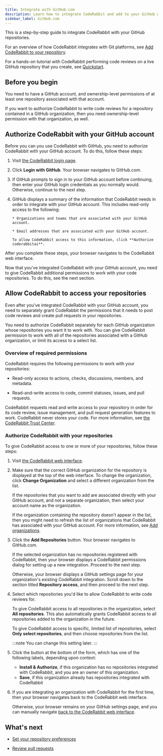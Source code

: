 ```yaml
---
title: Integrate with GitHub.com
description: Learn how to integrate CodeRabbit and add to your GitHub workflow.
sidebar_label: GitHub.com
---
```


This is a step-by-step guide to integrate CodeRabbit with your GitHub repositories.

For an overview of how CodeRabbit integrates with Git platforms, see
[Add CodeRabbit to your repository](/platforms).

For a hands-on tutorial with CodeRabbit performing code reviews on a live
GitHub repository that you create, see [Quickstart](/getting-started/quickstart).

## Before you begin

You need to have a GitHub account, and ownership-level permissions of at least one repository associated with that account.

If you want to authorize CodeRabbit to write code reviews for a repository contained in a GitHub organization, then you need ownership-level permission with that organization, as well.

## Authorize CodeRabbit with your GitHub account

Before you can you use CodeRabbit with GitHub, you need to
authorize CodeRabbit with your GitHub account. To do this, follow these steps:

1.  Visit [the CodeRabbit login page](https://app.coderabbit.ai/login).

1.  Click **Login with GitHub**. Your browser navigates to GitHub.com.

1.  If GitHub prompts to sign in to your GitHub account before continuing, then enter your GitHub login credentials as you normally would. Otherwise, continue to the next step.

1.  GitHub displays a summary of the information that CodeRabbit needs in order to integrate with your
    GitHub account. This includes read-only access to the following:

        * Organizations and teams that are associated with your GitHub account.

        * Email addresses that are associated with your GitHub account.

        To allow CodeRabbit access to this information, click **Authorize coderabbitai**.

After you complete these steps, your browser navigates to the CodeRabbit web interface.

Now that you've integrated CodeRabbit with your GitHub account, you need to give CodeRabbit additional permissions to work with your code repositories. To do this, see the next section.

## Allow CodeRabbit to access your repositories

Even after you've integrated CodeRabbit with your GitHub account, you need to
separately grant CodeRabbit the permissions that it needs to post code reviews and
create pull requests in your repositories.

You need to authorize CodeRabbit separately for each GitHub organization whose repositories you want it to work with. You can give CodeRabbit permission to
work with all of the repositories associated with a GitHub organization, or limit its access to a select list.

### Overview of required permissions

CodeRabbit requires the following permissions to work with your repositories:

- Read-only access to actions, checks, discussions, members, and metadata.

- Read-and-write access to code, commit statuses, issues, and pull requests.

CodeRabbit requests read and write access to your repository in order for its code review, issue management, and pull request generation features to work. CodeRabbit never stores your code. For more information, see [the CodeRabbit Trust Center](https://trust.coderabbit.ai).

### Authorize CodeRabbit with your repositories

To give CodeRabbit access to one or more of your repositories, follow these steps:

1. Visit [the CodeRabbit web interface](https://app.coderabbit.ai/settings/repositories).

1. Make sure that the correct GitHub organization for the repository is displayed
   at the top of the web interface. To change the organization, click **Change
   Organization** and select a different organization from the list.

   If the repositories that you want to add are associated directly with your GitHub account, and not a separate organization, then select your account name as the organization.

   If the organization containing the repository doesn't appear in the list, then you might
   need to refresh the list of organizations that CodeRabbit has associated with your
   GitHub account. For more information, see [Add organizations](/getting-started/adding-organizations).

1. Click the **Add Repositories** button. Your browser navigates to GitHub.com.

   If the selected organization has no repositories registered with CodeRabbit, then your browser displays a CodeRabbit permissions dialog for setting up a new integration. Proceed to the next step.

   Otherwise, your browser displays a GitHub settings page for your organization's existing CodeRabbit integration. Scroll down to the section titled **Repository access**, and then proceed to the next step.

1. Select which repositories you'd like to allow CodeRabbit to write code reviews for.

   To give CodeRabbit access to all repositories in the organization, select **All repositories**. This also automatically grants CodeRabbit access to all repositories added to the organization in the future.

   To give CodeRabbit access to specific, limited list of repositories, select **Only select repositories**, and then choose repositories from the list.

   :::note
   You can change this setting later.
   :::

1. Click the button at the bottom of the form, which has one of the following labels, depending upon context:

   - **Install & Authorize**, if this organization has no repositories integrated with CodeRabbit, and you are an owner of this organization.
   - **Save**, if this organization already has repositories integrated with CodeRabbit

1. If you are integrating an organization with CodeRabbit for the first time, then your browser navigates back to the CodeRabbit web interface.

   Otherwise, your browser remains on your GitHub settings page, and you can manually navigate [back to the CodeRabbit web interface](https://app.coderabbit.ai/settings/repositories).

## What's next

- [Set your repository preferences](/guides/repository-settings)

- [Review pull requests](/guides/code-review-overview)
